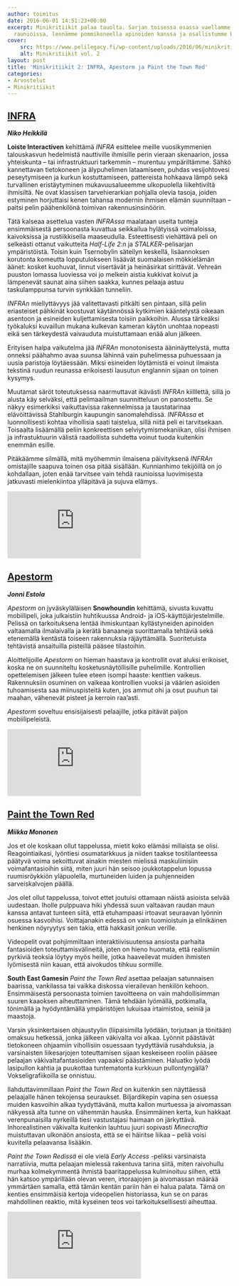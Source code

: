 ```yaml
---
author: toimitus
date: 2016-06-01 14:51:23+00:00
excerpt: Minikritiikit palaa tauolta. Sarjan toisessa osassa vaellamme yhteiskunnan
  raunioissa, lennämme pommikoneella apinoiden kanssa ja osallistumme baaritappeluun.
cover:
    src: https://www.pelilegacy.fi/wp-content/uploads/2016/06/minikritiikit2.jpg
    alt: Minikritiikit vol. 2
layout: post
title: 'Minikritiikit 2: INFRA, Apestorm ja Paint the Town Red'
categories:
- Arvostelut
- Minikritiikit
---
```


## [INFRA](https://infragame.net/)

***Niko Heikkilä***

**Loiste Interactiven** kehittämä _INFRA_ esittelee meille vuosikymmenien talouskasvun hedelmistä nauttiville ihmisille perin vieraan skenaarion, jossa yhteiskunta – tai infrastruktuuri tarkemmin – murentuu ympäriltämme. Sähkö kannettavan tietokoneen ja älypuhelimen lataamiseen, puhdas vesijohtovesi peseytymiseen ja kurkun kostuttamiseen, pattereista hohkaava lämpö sekä turvallinen eristäytyminen mukavuusalueemme ulkopuolella liikehtiviltä ihmisiltä. Ne ovat klassisen tarvehierarkian pohjalla olevia tasoja, joiden estyminen horjuttaisi kenen tahansa modernin ihmisen elämän suunniltaan – paitsi pelin päähenkilönä toimivan rakennusinsinöörin.

Tätä kalseaa asettelua vasten _INFRAssa_ maalataan useita tunteja ensimmäisestä persoonasta kuvattua seikkailua hylätyissä voimaloissa, kaivoksissa ja rustiikkisella maaseudulla. Esteettisesti viehättävä peli on selkeästi ottanut vaikutteita _Half-Life 2:n_ ja _STALKER_-pelisarjan ympäristöistä. Toisin kuin Tsernobylin säteilyn keskellä, lisäannoksen korutonta komeutta lopputulokseen lisäävät suomalaisen mökkielämän äänet: kosket kuohuvat, linnut visertävät ja heinäsirkat sirittävät. Vehreän puuston lomassa luoviessa voi jo melkein aistia kukkivat koivut ja lämpenevät saunat aina siihen saakka, kunnes pelaaja astuu taskulamppunsa turvin synkkään tunneliin.

_INFRAn_ miellyttävyys jää valitettavasti pitkälti sen pintaan, sillä pelin eriasteiset pähkinät koostuvat käytännössä kytkimien kääntelystä oikeaan asentoon ja esineiden kuljettamisesta toisiin paikkoihin. Alussa tärkeäksi työkaluksi kuvaillun mukana kulkevan kameran käytön unohtaa nopeasti eikä sen tärkeydestä vaivauduta muistuttamaan enää alun jälkeen.

Erityisen halpa vaikutelma jää _INFRAn_ monotonisesta ääninäyttelystä, mutta onneksi päähahmo avaa suunsa lähinnä vain puhelimessa puhuessaan ja uusia paristoja löytäessään. Miksi esineiden löytämistä ei voinut ilmaista tekstinä ruudun reunassa erikoisesti lausutun englannin sijaan on toinen kysymys.

Muutamat säröt toteutuksessa naarmuttavat ikävästi _INFRAn_ kiilllettä, sillä jo alusta käy selväksi, että pelimaailman suunnitteluun on panostettu. Se näkyy esimerkiksi vaikuttavissa rakennelmissa ja taustatarinaa elävöittävissä Stahlburgin kaupungin sanomalehdissä. _INFRAssa_ et luonnollisesti kohtaa vihollisia saati taistelua, sillä niitä peli ei tarvitsekaan. Toisaalta lisäämällä peliin konkreettisen selviytymismekaniikan, olisi ihmisen ja infrastuktuurin välistä raadollista suhdetta voinut tuoda kuitenkin enemmän esille.

Pitäkäämme silmällä, mitä myöhemmin ilmaisena päivityksenä _INFRAn_ omistajille saapuva toinen osa pitää sisällään. Kunnianhimo tekijöillä on jo kohdallaan, joten enää tarvitsee vain tehdä raunioissa luovimisesta jatkuvasti mielenkiintoa ylläpitävä ja sujuva elämys.

<div class="embed">
    <iframe src="https://www.youtube.com/embed/ir2-1TMUZtU" frameborder="0" allowfullscreen></iframe>
</div>

## [Apestorm](http://www.snowhoundgames.com/apestorm-full-bananas/)

***Jonni Estola***

_Apestorm_ on jyväskyläläisen **Snowhoundin** kehittämä, sivusta kuvattu mobiilipeli, joka julkaistiin huhtikuussa Android- ja iOS-käyttöjärjestelmille. Pelissä on tarkoituksena lentää ihmiskuntaan kyllästyneiden apinoiden valtaamalla ilmalaivalla ja kerätä banaaneja suorittamalla tehtäviä sekä etenemällä kentästä toiseen rakennuksia räjäyttämällä. Suoritetuista tehtävistä ansaituilla pisteillä pääsee tilastoihin.

Aloittelijoille _Apestorm_ on hieman haastava ja kontrollit ovat aluksi erikoiset, koska ne on suunniteltu kosketusnäytöllisille puhelimille. Kontrollien opettelemisen jälkeen tulee eteen isompi haaste: kenttien vaikeus. Rakennuksiin osuminen on vaikeaa kontrollien vuoksi ja väärien asioiden tuhoamisesta saa miinuspisteitä kuten, jos ammut ohi ja osut puuhun tai maahan, vähenevät pisteet ja kerroin raa’asti.

_Apestorm_ soveltuu ensisijaisesti pelaajille, jotka pitävät paljon mobiilipeleistä.

<div class="embed">
    <iframe src="https://www.youtube.com/embed/k1XaeTpBFwc" frameborder="0" allowfullscreen></iframe>
</div>

## [Paint the Town Red](https://mattcarr.itch.io/paint-the-town-red)

***Miikka Mononen***

Jos et ole koskaan ollut tappelussa, mietit koko elämäsi millaista se olisi. Reagointiaikasi, lyöntiesi osumatarkkuus ja niiden taakse tositilanteessa päätyvä voima sekoittuvat ainakin miesten mielissä maskuliinisiin voimafantasioihin siitä, miten juuri hän seisoo joukkotappelun lopussa ruumisröykkiön yläpuolella, murtuneiden luiden ja puhjenneiden sarveiskalvojen päällä.

Jos olet ollut tappelussa, toivot ettet joutuisi ottamaan näistä asioista selvää uudestaan. Iholle pulppuava hiki yhdessä suun valtaavan raudan maun kanssa antavat tunteen siitä, että etuhampaasi irtoavat seuraavan lyönnin osuessa kasvoihisi. Voittajanakin edessä on vain tuomioistuin ja elinikäinen henkinen nöyryytys sen takia, että hakkasit jonkun verille.

Videopelit ovat pohjimmiltaan interaktiivisuutensa ansiosta parhaita fantasioiden toteuttamisvälineitä, joten on hieno huomata, että realismiin pyrkiviä teoksia löytyy myös heille, jotka haaveilevat muiden ihmisten lyömisestä niin kauan, että aivokudos tihkuu sormille.

**South East Gamesin** _Paint the Town Red_ asettaa pelaajan satunnaisen baarissa, vankilassa tai vaikka diskossa vierailevan henkilön kehoon. Ensimmäisestä persoonasta toimien tavoitteena on vain mahdollisimman suuren kaaoksen aiheuttaminen. Tämä tehdään lyömällä, potkimalla, tönimällä ja hyödyntämällä ympäristöjen lukuisaa irtaimistoa, seiniä ja maastoja.

Varsin yksinkertaisen ohjaustyylin (liipaisimilla lyödään, torjutaan ja tönitään) omaksuu hetkessä, jonka jälkeen väkivalta voi alkaa. Lyönnit päästävät tietokoneen ohjaamiin vihollisiin osuessaan tyydyttäviä rusahduksia, ja varsinaisten liikesarjojen toteuttamisen sijaan keskeiseen rooliin pääsee pelaajan väkivaltafantasioiden vapaaksi päästäminen. Haluatko lyödä lasipullon kahtia ja puukottaa tuntematonta kurkkuun pullontyngällä? Vokseligrafiikoilla se onnistuu.

Ilahduttavimmillaan _Paint the Town Red_ on kuitenkin sen näyttäessä pelaajalle hänen tekojensa seuraukset. Biljardikepin vapina sen osuessa muiden kasvoihin alkaa tyydyttävänä, mutta kallon murtuessa ja aivomassan näkyessä alta tunne on vähemmän hauska. Ensimmäinen kerta, kun hakkaat verenpunaisilla nyrkeillä tiesi vastustajasi haimaan on järkyttävä. Inhorealistinen väkivalta kuitenkin lauhtuu juuri sopivasti _Minecraftia_ muistuttavan ulkonäön ansiosta, että se ei häiritse liikaa – peliä voisi kuvitella pelaavansa lisääkin.

_Paint the Town Redissä_ ei ole vielä _Early Access_ -peliksi varsinaista narratiivia, mutta pelaajan mielessä rakentuva tarina siitä, miten raivohullu murhaa kolmekymmentä ihmistä baaritappelussa kulminoituu siihen, että hän katsoo ympärillään olevan veren, irtoraajojen ja aivomassan määrää ymmärtäen samalla, että tämän kentän pariin hän ei halua palata. Tämä on kenties ensimmäisiä kertoja videopelien historiassa, kun se on paras mahdollinen reaktio, mitä kyseinen teos voi tarkoituksellisesti aiheuttaa.

<div class="embed">
    <iframe src="https://www.youtube.com/embed/KMcpRHX-MF8" frameborder="0" allowfullscreen></iframe>
</div>
